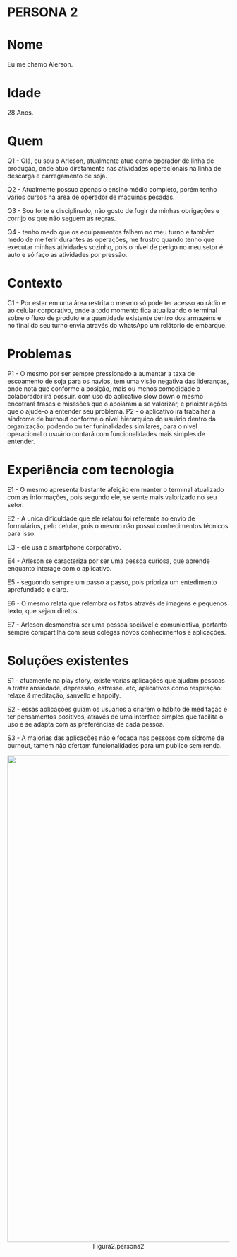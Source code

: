 # PERSONA 2

# Nome
Eu me chamo Alerson.

# Idade
28 Anos.

# Quem

Q1 - Olá, eu sou o Arleson, atualmente atuo como operador de linha de produção,
onde atuo diretamente nas atividades operacionais na linha de descarga e carregamento de soja.

Q2 - Atualmente possuo apenas o ensino médio completo, porém tenho varios cursos
na area de operador de máquinas pesadas.

Q3 - Sou forte e disciplinado, não gosto de fugir de minhas obrigações e
corrijo os que não seguem as regras.

Q4 - tenho medo que os equipamentos falhem no meu turno e também medo de me ferir
durantes as operações, me frustro quando tenho que executar minhas atividades
sozinho, pois o nível de perigo no meu setor é auto e só faço as atividades por pressão.


# Contexto

C1 - Por estar em uma área restrita o mesmo só pode ter acesso ao
rádio e ao celular corporativo, onde a todo momento fica atualizando
o terminal sobre o fluxo de produto e a quantidade existente dentro dos armazéns e no
final do seu turno envia através do whatsApp um relátorio de embarque.

# Problemas

P1 - O mesmo por ser sempre pressionado a aumentar a taxa de escoamento de soja para os
navios, tem uma visão negativa das lideranças, onde nota que conforme a posição,
mais ou menos comodidade o colaborador irá possuir. com uso do aplicativo slow down o mesmo 
encotrará frases e misssões que o apoiaram a se valorizar, e prioizar ações que o ajude-o a entender 
seu problema.
P2 - o aplicativo irá trabalhar a síndrome de burnout conforme o nível hierarquico do usuário dentro 
da organização, podendo ou ter funinalidades similares, para o nivel operacional o usuário contará com 
funcionalidades mais simples de entender.

# Experiência com tecnologia
E1 - O mesmo apresenta bastante afeição em manter o terminal atualizado com as informações, pois segundo ele, se sente mais valorizado no seu setor.

E2 - A unica dificuldade que ele relatou foi referente ao envio de formulários, pelo celular, pois o mesmo
não possui conhecimentos técnicos para isso.

E3 - ele usa o smartphone corporativo. 

E4 - Arleson se caracteriza por ser uma pessoa curiosa, que aprende enquanto interage com o aplicativo.

E5 - seguondo sempre um passo a passo, pois prioriza um entedimento aprofundado e claro.

E6 - O mesmo relata que relembra os fatos através de imagens e pequenos texto, que sejam diretos.

E7 - Arleson desmonstra ser uma pessoa sociável e comunicativa, portanto sempre compartilha com seus 
colegas novos conhecimentos e aplicações.


# Soluções existentes

S1 - atuamente na play story, existe varias aplicações que ajudam pessoas a tratar ansiedade,
depressão, estresse. etc, aplicativos como respiração: relaxe & meditação, sanvello e happify.

S2 - essas aplicações guiam os usuários a criarem o hábito de meditação e ter pensamentos positivos,
através de uma interface simples que facilita o uso e se adapta com as preferências de cada pessoa.

S3 - A maiorias das aplicações não é focada nas pessoas com sídrome de burnout, tamém não
ofertam funcionalidades para um publico sem renda. 

<img src="https://github.com/user-attachments/assets/89787ded-3145-4815-8589-cb9110e27927" width="1100px"/>
</div>
<div align="center">
Figura2.persona2
